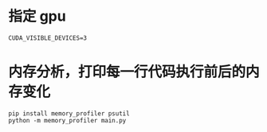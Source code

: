 # 指定 gpu
```shell
CUDA_VISIBLE_DEVICES=3
```

# 内存分析，打印每一行代码执行前后的内存变化
```shell
pip install memory_profiler psutil
python -m memory_profiler main.py
```